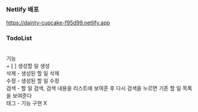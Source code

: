 
### Netlify 배포
https://dainty-cupcake-f95d99.netlify.app

### TodoList
</br>
기능 </br>
+ [ ] 생성할 일 생성 </br>
삭제 - 생성된 할 일 삭제</br>
수정 - 생성된 할 일 수정</br>
검색 - 할 일 검색, 검색 내용을 리스트에 보여준 후 다시 검색을 누르면 기존 할 일 목록을 보여준다 </br>
태그 - 기능 구현 X</br>


